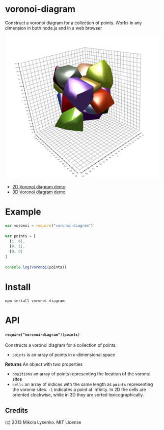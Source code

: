 voronoi-diagram
===============
Construct a voronoi diagram for a collection of points.  Works in any dimension in both node.js and in a web browser

<img src="voronoi3d.png">

* [2D Voronoi diagram demo](http://mikolalysenko.github.io/voronoi-diagram/2d.html)
* [3D Voronoi diagram demo](http://mikolalysenko.github.io/voronoi-diagram/3d.html)

# Example

```javascript
var voronoi = require("voronoi-diagram")

var points = [
  [1, 0],
  [0, 1],
  [0, 0]
]

console.log(voronoi(points))
```

# Install

```
npm install voronoi-diagram
```

# API

#### `require("voronoi-diagram")(points)`
Constructs a voronoi diagram for a collection of points.

* `points` is an array of points in `n`-dimensional space

**Returns** An object with two properties

* `positions` an array of points representing the location of the voronoi sites
* `cells` an array of indices with the same length as `points` representing the voronoi sites.  `-1` indicates a point at infinity.  In 2D the cells are oriented clockwise, while in 3D they are sorted lexicographically.

## Credits
(c) 2013 Mikola Lysenko. MIT License